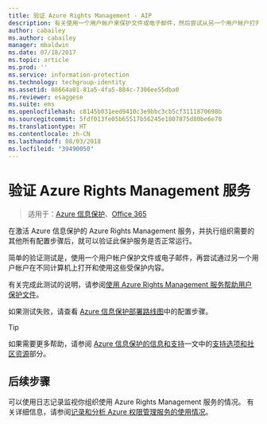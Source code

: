 ```yaml
---
title: 验证 Azure Rights Management - AIP
description: 有关使用一个用户帐户来保护文件或电子邮件，然后尝试从另一个用户帐户打开和使用这些受保护的内容，从而验证服务是否按预期方式工作的说明。
author: cabailey
ms.author: cabailey
manager: mbaldwin
ms.date: 07/18/2017
ms.topic: article
ms.prod: ''
ms.service: information-protection
ms.technology: techgroup-identity
ms.assetid: 08664a01-81a5-4fa5-884c-7306ee55dba0
ms.reviewer: esaggese
ms.suite: ems
ms.openlocfilehash: c8145b031eed9410c3e9bbc3cb5cf3111870698b
ms.sourcegitcommit: 5fdf013fe05b65517b56245e1807875d80be6e70
ms.translationtype: HT
ms.contentlocale: zh-CN
ms.lasthandoff: 08/03/2018
ms.locfileid: "39490050"
---
```

# <a name="verifying-the-azure-rights-management-service"></a>验证 Azure Rights Management 服务

>适用于：[Azure 信息保护](https://azure.microsoft.com/pricing/details/information-protection)、[Office 365](http://download.microsoft.com/download/E/C/F/ECF42E71-4EC0-48FF-AA00-577AC14D5B5C/Azure_Information_Protection_licensing_datasheet_EN-US.pdf)

在激活 Azure 信息保护的 Azure Rights Management 服务，并执行组织需要的其他所有配置步骤后，就可以验证此保护服务是否正常运行。 

简单的验证测试是，使用一个用户帐户保护文件或电子邮件，再尝试通过另一个用户帐户在不同计算机上打开和使用这些受保护内容。

有关完成此测试的说明，请参阅[使用 Azure Rights Management 服务帮助用户保护文件](help-users.md)。

如果测试失败，请查看 [Azure 信息保护部署路线图](deployment-roadmap.md)中的配置步骤。

> [!TIP]
> 如果需要更多帮助，请参阅 [Azure 信息保护的信息和支持](information-support.md)一文中的[支持选项和社区资源](information-support.md#support-options-and-community-resources)部分。

## <a name="next-steps"></a>后续步骤

可以使用日志记录监视你组织使用 Azure Rights Management 服务的情况。 有关详细信息，请参阅[记录和分析 Azure 权限管理服务的使用情况](log-analyze-usage.md)。




